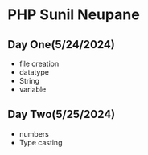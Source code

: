 # PHP Sunil Neupane
## Day One(5/24/2024)
- file creation
- datatype
- String
- variable

## Day Two(5/25/2024)
- numbers
- Type casting
